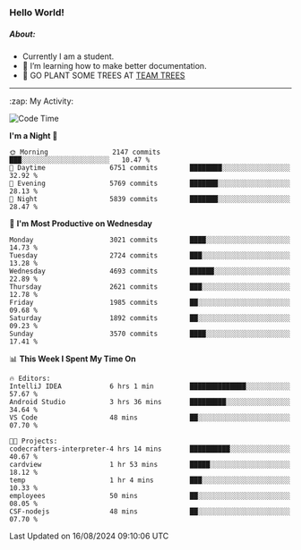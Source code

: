 ### Hello World!

##### About:
- Currently I am a student.
- 🌱 I’m learning how to make better documentation.
- 🌱 GO PLANT SOME TREES AT [TEAM TREES](https://teamtrees.org/)

---
  <summary>:zap: My Activity:</summary>
  
<!--START_SECTION:waka-->
![Code Time](http://img.shields.io/badge/Code%20Time-1%2C408%20hrs%2050%20mins-blue)

**I'm a Night 🦉** 

```text
🌞 Morning                2147 commits        ███░░░░░░░░░░░░░░░░░░░░░░   10.47 % 
🌆 Daytime                6751 commits        ████████░░░░░░░░░░░░░░░░░   32.92 % 
🌃 Evening                5769 commits        ███████░░░░░░░░░░░░░░░░░░   28.13 % 
🌙 Night                  5839 commits        ███████░░░░░░░░░░░░░░░░░░   28.47 % 
```
📅 **I'm Most Productive on Wednesday** 

```text
Monday                   3021 commits        ████░░░░░░░░░░░░░░░░░░░░░   14.73 % 
Tuesday                  2724 commits        ███░░░░░░░░░░░░░░░░░░░░░░   13.28 % 
Wednesday                4693 commits        ██████░░░░░░░░░░░░░░░░░░░   22.89 % 
Thursday                 2621 commits        ███░░░░░░░░░░░░░░░░░░░░░░   12.78 % 
Friday                   1985 commits        ██░░░░░░░░░░░░░░░░░░░░░░░   09.68 % 
Saturday                 1892 commits        ██░░░░░░░░░░░░░░░░░░░░░░░   09.23 % 
Sunday                   3570 commits        ████░░░░░░░░░░░░░░░░░░░░░   17.41 % 
```


📊 **This Week I Spent My Time On** 

```text
🔥 Editors: 
IntelliJ IDEA            6 hrs 1 min         ██████████████░░░░░░░░░░░   57.67 % 
Android Studio           3 hrs 36 mins       █████████░░░░░░░░░░░░░░░░   34.64 % 
VS Code                  48 mins             ██░░░░░░░░░░░░░░░░░░░░░░░   07.70 % 

🐱‍💻 Projects: 
codecrafters-interpreter-4 hrs 14 mins       ██████████░░░░░░░░░░░░░░░   40.67 % 
cardview                 1 hr 53 mins        █████░░░░░░░░░░░░░░░░░░░░   18.12 % 
temp                     1 hr 4 mins         ███░░░░░░░░░░░░░░░░░░░░░░   10.33 % 
employees                50 mins             ██░░░░░░░░░░░░░░░░░░░░░░░   08.05 % 
CSF-nodejs               48 mins             ██░░░░░░░░░░░░░░░░░░░░░░░   07.70 % 
```


 Last Updated on 16/08/2024 09:10:06 UTC
<!--END_SECTION:waka-->
